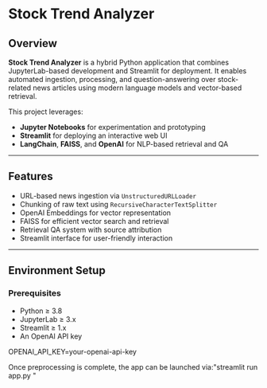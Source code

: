 # Stock Trend Analyzer

## Overview

**Stock Trend Analyzer** is a hybrid Python application that combines JupyterLab-based development and Streamlit for deployment. It enables automated ingestion, processing, and question-answering over stock-related news articles using modern language models and vector-based retrieval.

This project leverages:
- **Jupyter Notebooks** for experimentation and prototyping
- **Streamlit** for deploying an interactive web UI
- **LangChain**, **FAISS**, and **OpenAI** for NLP-based retrieval and QA

---

## Features

- URL-based news ingestion via `UnstructuredURLLoader`
- Chunking of raw text using `RecursiveCharacterTextSplitter`
- OpenAI Embeddings for vector representation
- FAISS for efficient vector search and retrieval
- Retrieval QA system with source attribution
- Streamlit interface for user-friendly interaction

---
## Environment Setup

### Prerequisites

- Python ≥ 3.8
- JupyterLab ≥ 3.x
- Streamlit ≥ 1.x
- An OpenAI API key

OPENAI_API_KEY=your-openai-api-key

Once preprocessing is complete, the app can be launched via:"streamlit run app.py
"
